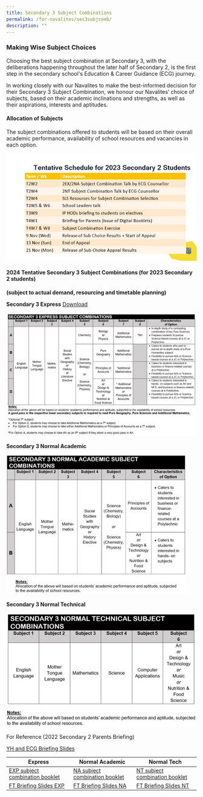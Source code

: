 ```yaml
---
title: Secondary 3 Subject Combinations
permalink: /for-navalites/sec3subjcomb/
description: ""
---
```

### Making Wise Subject Choices

Choosing the best subject combination at Secondary 3, with the deliberations happening throughout the later half of Secondary 2, is the first step in the secondary school's Education & Career Guidance (ECG) journey. 

In working closely with our Navalites to make the best-informed decision for their Secondary 3 Subject Combination, we honour our Navalites’ choice of subjects, based on their academic inclinations and strengths, as well as their aspirations, interests and aptitudes.

#### Allocation of Subjects
The subject combinations offered to students will be based on their overall academic performance, availability of school resources and vacancies in each option. 

![](/images/Picture1a.jpg)

#### 2024 Tentative Secondary 3 Subject Combinations (for 2023 Secondary 2 students) 
**(subject to actual demand, resourcing and timetable planning)**

**Secondary 3 Express** <a href="[](/files/Su%20combi/Sec3EX.pdf)">Download</a>

![](/images/Picture5.jpg)


**Secondary 3 Normal Academic**

![](/images/Picture6.png)


**Secondary 3 Normal Technical**

![](/images/Picture7.png)


For Reference (2022 Secondary 2 Parents Briefing)

<a href="/files/Su%20combi/YH%20and%20ECG%20Briefing%20Slides.pdf">YH and ECG Briefing Slides</a>


| Express | Normal Academic | Normal Tech |
| -------- | -------- | -------- |
| [EXP subject combination booklet](/files/Su%20combi/EXP%20Subject%20combination%20book.pdf)   | [NA subject combination booklet](/files/Su%20combi/NA%20Subject%20combination%20book.pdf)    | [NT subject combination booklet](/files/Su%20combi/NT%20Subject%20combination%20book.pdf)    |
| [FT Briefing Slides EXP](/files/Su%20combi/FT%20Briefing%20slides%20EXP.pdf)   | [FT Briefing Slides NA](/files/Su%20combi/FT%20Briefing%20slides%20NA.pdf)    | [FT Briefing Slides NT](/files/Su%20combi/FT%20Briefing%20slides%20NT.pdf)   |